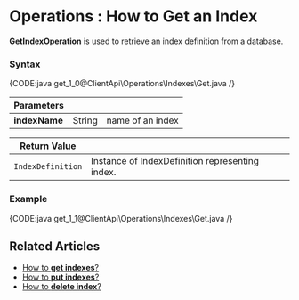 ﻿# Operations : How to Get an Index

**GetIndexOperation** is used to retrieve an index definition from a database.

### Syntax

{CODE:java get_1_0@ClientApi\Operations\Indexes\Get.java /}

| Parameters | | |
| ------------- | ------------- | ----- |
| **indexName** | String | name of an index |

| Return Value | |
| ------------- | ----- |
| `IndexDefinition` | Instance of IndexDefinition representing index. |

### Example

{CODE:java get_1_1@ClientApi\Operations\Indexes\Get.java /}

## Related Articles

- [How to **get indexes**?](../../../../client-api/operations/maintenance/indexes/get-indexes)
- [How to **put indexes**?](../../../../client-api/operations/maintenance/indexes/put-indexes)
- [How to **delete index**?](../../../../client-api/operations/maintenance/indexes/delete-index)
